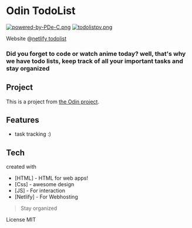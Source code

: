 # Odin TodoList

[![powered-by-PDe-C.png](https://i.postimg.cc/TwtnTtkG/powered-by-PDe-C.png)](https://postimg.cc/zbRyjFZP)
[![todolistpv.png](https://i.postimg.cc/SR6PPHLS/todolistpv.png)](https://postimg.cc/y3NngQrt)

Website @[netlify todolist](https://pascall-to-do-list.netlify.app)

### Did you forget to code or watch anime today? well, that's why we have todo lists, keep track of all your important tasks and stay organized

## Project
This is a project from [the Odin project](https://www.theodinproject.com/).

## Features

- task tracking :)

## Tech
  created with

- [HTML] - HTML for web apps!
- [Css] - awesome design
- [JS] - For interaction
- [Netlify] - For Webhosting

> Stay organized

License
MIT
